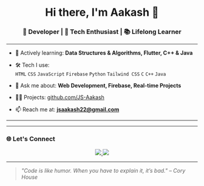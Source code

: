 <h1 align="center">Hi there, I'm Aakash 👋</h1>
<h3 align="center">🚀 Developer | 🔬 Tech Enthusiast | 📚 Lifelong Learner</h3>

---

- 🌱 Actively learning: **Data Structures & Algorithms, Flutter, C++ & Java**
- 🛠️ Tech I use:  
  `HTML` `CSS` `JavaScript` `Firebase` `Python` `Tailwind CSS` `C` `C++` `Java`

- 💬 Ask me about: **Web Development, Firebase, Real-time Projects**
- 👨‍💻 Projects: [github.com/JS-Aakash](https://github.com/JS-Aakash)
- 📫 Reach me at: **jsaakash22@gmail.com**

---
<!--
### 🧠 LeetCode Stats
<p align="center">
  <img src="https://leetcard.jacoblin.cool/JS_Aakash?theme=dark&font=Source%20Code%20Pro&ext=contest" />
</p> -->

---

### 🌐 Let's Connect
<p align="center">
  <a href="https://www.linkedin.com/in/js-aakash-199159352?utm_source=share&utm_campaign=share_via&utm_content=profile&utm_medium=android_app" target="_blank">
    <img src="https://img.shields.io/badge/-LinkedIn-blue?logo=linkedin&style=flat" />
  </a>
  <a href="mailto:jsaakash22@gmail.com">
    <img src="https://img.shields.io/badge/-Email-red?logo=gmail&style=flat" />
  </a>
</p>

---

> *"Code is like humor. When you have to explain it, it’s bad." – Cory House*
